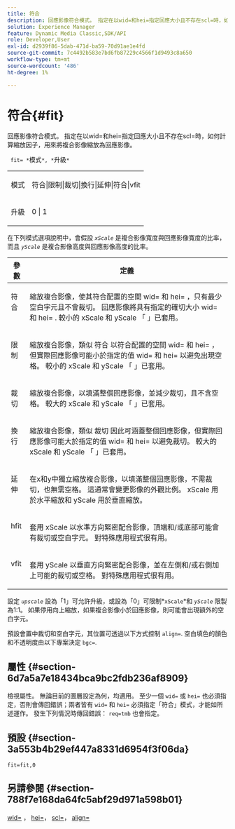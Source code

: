 ```yaml
---
title: 符合
description: 回應影像符合模式。 指定在以wid=和hei=指定回應大小且不存在scl=時，如何計算縮放因子，用來將複合影像縮放為回應影像。
solution: Experience Manager
feature: Dynamic Media Classic,SDK/API
role: Developer,User
exl-id: d2939f86-5dab-471d-ba59-70d91ae1e4fd
source-git-commit: 7c4492b583e7bd6fb87229c4566f1d9493c8a650
workflow-type: tm+mt
source-wordcount: '486'
ht-degree: 1%

---
```


# 符合{#fit}

回應影像符合模式。 指定在以wid=和hei=指定回應大小且不存在scl=時，如何計算縮放因子，用來將複合影像縮放為回應影像。

` fit= *`模式`*, *`升級`*`

<table id="simpletable_50FBDC6B7CB2448891DD0F491DEB5ACF"> 
 <tr class="strow"> 
  <td class="stentry"> <p> <span class="codeph"> <span class="varname"> 模式 </span> </span> </p> </td> 
  <td class="stentry"> <p> <span class="codeph"> 符合|限制|裁切|換行|延伸|符合|vfit </span> </p> </td> 
 </tr> 
 <tr class="strow"> 
  <td class="stentry"> <p> <span class="codeph"> <span class="varname"> 升級 </span> </span> </p> </td> 
  <td class="stentry"> <p> <span class="codeph"> 0 | 1 </span> </p> </td> 
 </tr> 
</table>

在下列模式選項說明中，會假設 *`xScale`* 是複合影像寬度與回應影像寬度的比率，而且 *`yScale`* 是複合影像高度與回應影像高度的比率。

<table id="table_33408ECA9D164AFAA249F8589060545E"> 
 <thead> 
  <tr> 
   <th colname="col1" class="entry"> 參數 </th> 
   <th colname="col2" class="entry"> 定義 </th> 
  </tr> 
 </thead>
 <tbody> 
  <tr valign="top"> 
   <td colname="col1"> <p> <span class="codeph"> 符合 </span> </p> </td> 
   <td colname="col2"> <p>縮放複合影像，使其符合配置的空間 <span class="codeph"> wid= </span> 和 <span class="codeph"> hei= </span>，只有最少空白字元且不會裁切。 回應影像將具有指定的確切大小 <span class="codeph"> wid= </span> 和 <span class="codeph"> hei= </span>. 較小的 <span class="varname"> xScale </span> 和 <span class="varname"> yScale </span> 「 」已套用。 </p> </td> 
  </tr> 
  <tr valign="top"> 
   <td colname="col1"> <p> <span class="codeph"> 限制 </span> </p> </td> 
   <td colname="col2"> <p>縮放複合影像，類似 <span class="codeph"> 符合 </span> 以符合配置的空間 <span class="codeph"> wid= </span> 和 <span class="codeph"> hei= </span>，但實際回應影像可能小於指定的值 <span class="codeph"> wid= </span> 和 <span class="codeph"> hei= </span> 以避免出現空格。 較小的 <span class="varname"> xScale </span> 和 <span class="varname"> yScale </span> 「 」已套用。 </p> </td> 
  </tr> 
  <tr valign="top"> 
   <td colname="col1"> <p> <span class="codeph"> 裁切 </span> </p> </td> 
   <td colname="col2"> <p>縮放複合影像，以填滿整個回應影像，並減少裁切，且不含空格。 較大的 <span class="varname"> xScale </span> 和 <span class="varname"> yScale </span> 「 」已套用。 </p> </td> 
  </tr> 
  <tr valign="top"> 
   <td colname="col1"> <p> <span class="codeph"> 換行 </span> </p> </td> 
   <td colname="col2"> <p>縮放複合影像，類似 <span class="codeph"> 裁切 </span> 因此可涵蓋整個回應影像，但實際回應影像可能大於指定的值 <span class="codeph"> wid= </span> 和 <span class="codeph"> hei= </span> 以避免裁切。 較大的 <span class="varname"> xScale </span> 和 <span class="varname"> yScale </span>「 」已套用。 </p> </td> 
  </tr> 
  <tr valign="top"> 
   <td colname="col1"> <p> <span class="codeph"> 延伸 </span> </p> </td> 
   <td colname="col2"> <p>在x和y中獨立縮放複合影像，以填滿整個回應影像，不需裁切，也無需空格。 這通常會變更影像的外觀比例。 <span class="varname"> xScale </span> 用於水平縮放和 <span class="varname"> yScale </span> 用於垂直縮放。 </p> </td> 
  </tr> 
  <tr valign="top"> 
   <td colname="col1"> <p> <span class="codeph"> hfit </span> </p> </td> 
   <td colname="col2"> <p>套用 <span class="varname"> xScale </span> 以水準方向緊密配合影像，頂端和/或底部可能會有裁切或空白字元。 對特殊應用程式很有用。 </p> </td> 
  </tr> 
  <tr valign="top"> 
   <td colname="col1"> <p> <span class="codeph"> vfit </span> </p> </td> 
   <td colname="col2"> <p>套用 <span class="varname"> yScale </span> 以垂直方向緊密配合影像，並在左側和/或右側加上可能的裁切或空格。 對特殊應用程式很有用。 </p> </td> 
  </tr> 
 </tbody> 
</table>

設定 *`upscale`* 設為「1」可允許升級，或設為「0」可限制*`xScale`*和 *`yScale`* 限製為1:1。 如果停用向上縮放，如果複合影像小於回應影像，則可能會出現額外的空白字元。

預設會置中裁切和空白字元，其位置可透過以下方式控制 `align=`. 空白填色的顏色和不透明度由以下專案決定 `bgc=`.

## 屬性 {#section-6d7a5a7e18434bca9bc2fdb236af8909}

檢視屬性。 無論目前的圖層設定為何，均適用。 至少一個 `wid=` 或 `hei=` 也必須指定，否則會傳回錯誤；兩者皆有 `wid=` 和 `hei=` 必須指定「符合」模式，才能如所述運作。 發生下列情況時傳回錯誤： `req=tmb` 也會指定。

## 預設 {#section-3a553b4b29ef447a8331d6954f3f06da}

`fit=fit,0`

## 另請參閱 {#section-788f7e168da64fc5abf29d971a598b01}

[wid=](../../../../../is-api/http-ref/image-serving-api-ref/c-http-protocol-reference/c-command-reference/r-is-http-wid.md#reference-bfeadcb67bf4485f851eb21345527e47) ， [hei=](../../../../../is-api/http-ref/image-serving-api-ref/c-http-protocol-reference/c-command-reference/r-is-http-hei.md#reference-6d6f556ccc0e4b98a815e8a5c1944a96)， [scl=](../../../../../is-api/http-ref/image-serving-api-ref/c-http-protocol-reference/c-command-reference/r-scl.md#reference-b2a74e493d0d407e98fe350551ba3fcc)， [align=](../../../../../is-api/http-ref/image-serving-api-ref/c-http-protocol-reference/c-command-reference/r-align.md#reference-b7d6b87c75124d78884f916dd6544bc7)
